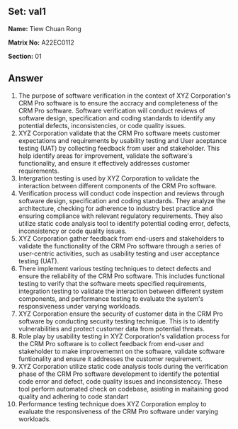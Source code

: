 ## Set: val1

**Name:** Tiew Chuan Rong

**Matrix No:** A22EC0112

**Section:** 01

## Answer
1. The purpose of software verification in the context of XYZ Corporation's CRM Pro software is to ensure the accracy and completeness of the CRM Pro software. Software verification will conduct reviews of software design, specification and coding standards to identify  any potential defects, inconsistencies, or code quality issues.
2. XYZ Corporation validate that the CRM Pro software meets customer expectations and requirements by usability testing and User aceptance testing (UAT) by collecting feedback from user and stakeholder. This help identify areas for improvement, validate the software's functionality, and ensure it effectively addresses customer requirements.
3. Intergration testing is used by XYZ Corporation to validate the interaction between different components of the CRM Pro software.
4. Verification process will conduct code inspection and reviews through software design, specification and coding standards. They analyze the architecture, checking for adherence to industry best practice and ensuring compliance with relevant regulatory requirements. They also utilize static code analysis tool to identify potential coding error, defects, inconsistency or code quality issues.
5.  XYZ Corporation gather feedback from end-users and stakeholders to validate the functionality of the CRM Pro software through a series of user-centric activities, such as usability testing and user acceptance testing (UAT).
6.  There implement various testing techniques to detect defects and ensure the reliability of the CRM Pro software. This includes functional testing to verify that the software meets specified requirements, integration testing to validate the interaction between different system components, and performance testing to evaluate the system's responsiveness under varying workloads. 
7.  XYZ Corporation ensure the security of customer data in the CRM Pro software by conducting security testing technique. This is to identify vulnerabilities and protect customer data from potential threats.
8.  Role play by usability testing in XYZ Corporation's validation process for the CRM Pro software is to collect feedback from end-user and stakeholder to make improvememnt on the software, validate software funtionality and ensure it addresses the customer requirement.
9.  XYZ Corporation utilize static code analysis tools during the verification phase of the CRM Pro software development to identify the potential code error and defect, code quality issues and inconsistenccy. These tool perform automated check on codebase, asisting in maitaining good quality and adhering to code standart 
10. Performance testing technique does XYZ Corporation employ to evaluate the responsiveness of the CRM Pro software under varying workloads.
